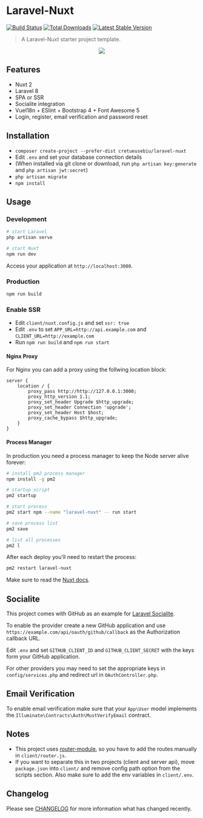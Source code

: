 # Laravel-Nuxt

<a href="https://github.com/cretueusebiu/laravel-nuxt/actions"><img src="https://github.com/cretueusebiu/laravel-nuxt/workflows/tests/badge.svg" alt="Build Status"></a>
<a href="https://packagist.org/packages/cretueusebiu/laravel-nuxt"><img src="https://poser.pugx.org/cretueusebiu/laravel-nuxt/d/total.svg" alt="Total Downloads"></a>
<a href="https://packagist.org/packages/cretueusebiu/laravel-nuxt"><img src="https://poser.pugx.org/cretueusebiu/laravel-nuxt/v/stable.svg" alt="Latest Stable Version"></a>

> A Laravel-Nuxt starter project template.

<p align="center">
<img src="https://i.imgur.com/NHFTsGt.png">
</p>

## Features

-   Nuxt 2
-   Laravel 8
-   SPA or SSR
-   Socialite integration
-   VueI18n + ESlint + Bootstrap 4 + Font Awesome 5
-   Login, register, email verification and password reset

## Installation

-   `composer create-project --prefer-dist cretueusebiu/laravel-nuxt`
-   Edit `.env` and set your database connection details
-   (When installed via git clone or download, run `php artisan key:generate` and `php artisan jwt:secret`)
-   `php artisan migrate`
-   `npm install`

## Usage

### Development

```bash
# start Laravel
php artisan serve

# start Nuxt
npm run dev
```

Access your application at `http://localhost:3000`.

### Production

```bash
npm run build
```

### Enable SSR

-   Edit `client/nuxt.config.js` and set `ssr: true`
-   Edit `.env` to set `APP_URL=http://api.example.com` and `CLIENT_URL=http://example.com`
-   Run `npm run build` and `npm run start`

#### Nginx Proxy

For Nginx you can add a proxy using the follwing location block:

```
server {
    location / {
        proxy_pass http://http://127.0.0.1:3000;
        proxy_http_version 1.1;
        proxy_set_header Upgrade $http_upgrade;
        proxy_set_header Connection 'upgrade';
        proxy_set_header Host $host;
        proxy_cache_bypass $http_upgrade;
    }
}
```

#### Process Manager

In production you need a process manager to keep the Node server alive forever:

```bash
# install pm2 process manager
npm install -g pm2

# startup script
pm2 startup

# start process
pm2 start npm --name "laravel-nuxt" -- run start

# save process list
pm2 save

# list all processes
pm2 l
```

After each deploy you'll need to restart the process:

```bash
pm2 restart laravel-nuxt
```

Make sure to read the [Nuxt docs](https://nuxtjs.org/).

## Socialite

This project comes with GitHub as an example for [Laravel Socialite](https://laravel.com/docs/5.8/socialite).

To enable the provider create a new GitHub application and use `https://example.com/api/oauth/github/callback` as the Authorization callback URL.

Edit `.env` and set `GITHUB_CLIENT_ID` and `GITHUB_CLIENT_SECRET` with the keys form your GitHub application.

For other providers you may need to set the appropriate keys in `config/services.php` and redirect url in `OAuthController.php`.

## Email Verification

To enable email verification make sure that your `App\User` model implements the `Illuminate\Contracts\Auth\MustVerifyEmail` contract.

## Notes

-   This project uses [router-module](https://github.com/nuxt-community/router-module), so you have to add the routes manually in `client/router.js`.
-   If you want to separate this in two projects (client and server api), move `package.json` into `client/` and remove config path option from the scripts section. Also make sure to add the env variables in `client/.env`.

## Changelog

Please see [CHANGELOG](CHANGELOG.md) for more information what has changed recently.
